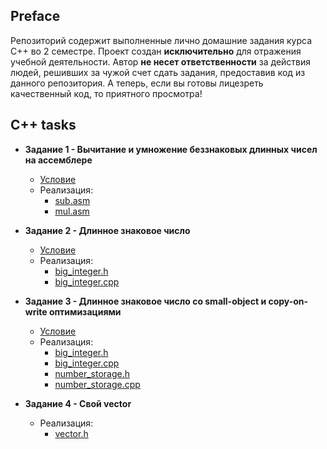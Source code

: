## Preface

Репозиторий содержит выполненные лично домашние задания курса C++ во 2 семестре. Проект создан __исключительно__ для отражения учебной деятельности. Автор __не несет ответственности__ за действия людей, решивших за чужой счет сдать задания, предоставив код из данного репозитория. А теперь, если вы готовы лицезреть качественный код, то приятного просмотра!

## C++ tasks

- __Задание 1 - Вычитание и умножение беззнаковых длинных чисел на ассемблере__
  - [Условие](https://sorokin.github.io/cpp-course/task-1.html)
  - Реализация: 
      - [sub.asm](https://github.com/aslastin/ITMO-Cpp-y2019-20/blob/master/asm/sub.asm) 
      - [mul.asm](https://github.com/aslastin/ITMO-Cpp-y2019-20/blob/master/asm/mul.asm)

- __Задание 2 - Длинное знаковое число__
  - [Условие](https://sorokin.github.io/cpp-course/task-2.html)
  - Реализация: 
      - [big_integer.h](https://github.com/aslastin/ITMO-Cpp-y2019-20/blob/master/bigint/big_integer.h)
      - [big_integer.cpp](https://github.com/aslastin/ITMO-Cpp-y2019-20/blob/master/bigint/big_integer.cpp)
  
- __Задание 3 - Длинное знаковое число со small-object и copy-on-write оптимизациями__
  - [Условие](https://sorokin.github.io/cpp-course/task-3.html)
  - Реализация: 
      - [big_integer.h](https://github.com/aslastin/ITMO-Cpp-y2019-20/blob/master/bigint-optimized/big_integer.h)
      - [big_integer.cpp](https://github.com/aslastin/ITMO-Cpp-y2019-20/blob/master/bigint-optimized/big_integer.cpp)  
      - [number_storage.h](https://github.com/aslastin/ITMO-Cpp-y2019-20/blob/master/bigint-optimized/number_storage.h)
      - [number_storage.cpp](https://github.com/aslastin/ITMO-Cpp-y2019-20/blob/master/bigint-optimized/number_storage.cpp)

- __Задание 4 - Свой vector__
  - Реализация:
    - [vector.h](https://github.com/aslastin/ITMO-Cpp-y2019-20/blob/master/vector/vector.h)
